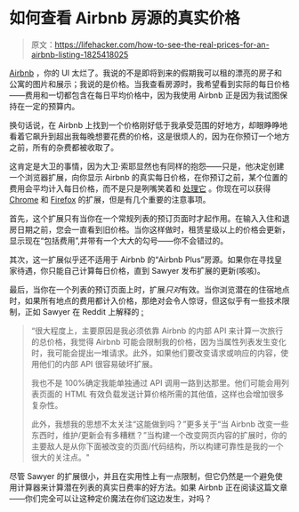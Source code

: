 # 如何查看 Airbnb 房源的真实价格

> 原文：<https://lifehacker.com/how-to-see-the-real-prices-for-an-airbnb-listing-1825418025>

[Airbnb](https://www.airbnb.com/) ，你的 UI 太烂了。我说的不是即将到来的假期我可以租的漂亮的房子和公寓的图片和展示；我说的是价格。当我查看房源时，我希望看到实际的每日价格——费用和一切都包含在每日平均价格中，因为我使用 Airbnb 正是因为我试图保持在一定的预算内。



换句话说，在 Airbnb 上找到一个价格刚好低于我承受范围的好地方，却眼睁睁地看着它飙升到超出我每晚想要花费的价格，这是很烦人的，因为在你预订一个地方之前，所有的杂费都被收取了。

这肯定是大卫的事情，因为大卫·索耶显然也有同样的抱怨——只是，他决定创建一个浏览器扩展，向你显示 Airbnb 的真实每日价格，在你预订之前，某个位置的费用会平均计入每日价格，而不是只是咧嘴笑着和 [处理它](http://gph.is/29j29Rz) 。你现在可以获得 [Chrome](https://chrome.google.com/webstore/detail/airbnb-price-per-night-co/lijeilcglmadpkbengpkfnkpmcehecfe) 和 [Firefox](https://addons.mozilla.org/en-US/firefox/addon/airbnb-price-per-night-correct/) 的扩展，但是有几个重要的注意事项。

首先，这个扩展只有当你在一个常规列表的预订页面时才起作用。在输入入住和退房日期之前，您会一直看到旧价格。当你这样做时，租赁星级以上的价格会更新，显示现在“包括费用”,并带有一个大大的勾号——你不会错过的。

其次，这一扩展似乎还不适用于 Airbnb 的“Airbnb Plus”房源。如果你在寻找皇家待遇，你只能自己计算每日价格，直到 Sawyer 发布扩展的更新(咳咳)。

最后，当你在一个列表的预订页面上时，扩展*只对*有效。当你浏览潜在的住宿地点时，如果所有地点的费用都计入价格，那绝对会令人惊讶，但这似乎有一些技术限制，正如 Sawyer 在 Reddit 上解释的 [:](https://www.reddit.com/r/AirBnB/comments/7lrnhf/i_built_a_chrome_extension_that_shows_you_the/)

> “很大程度上，主要原因是我必须依靠 Airbnb 的内部 API 来计算一次旅行的总价格，我觉得 Airbnb 可能会限制我的价格，因为当属性列表发生变化时，我可能会提出一堆请求。此外，如果他们要改变请求或响应的内容，使用他们的内部 API 很容易破坏扩展。
> 
> 我也不是 100%确定我能单独通过 API 调用一路到达那里。他们可能会用列表页面的 HTML 有效负载发送计算价格所需的其他值，这样也会增加很多复杂性。
> 
> 此外，我想我的思想不太关注“这能做到吗？”更多关于“当 Airbnb 改变一些东西时，维护/更新会有多糟糕？”当构建一个改变网页内容的扩展时，你的主要敌人是从你下面被改变的页面/代码结构，所以构建可靠性是我的一个很大的关注点。"

尽管 Sawyer 的扩展很小，并且在实用性上有一点限制，但它仍然是一个避免使用计算器来计算潜在列表的真实日费率的好方法。如果 Airbnb 正在阅读这篇文章——你们完全可以让这种定价魔法在你们这边发生，对吗？